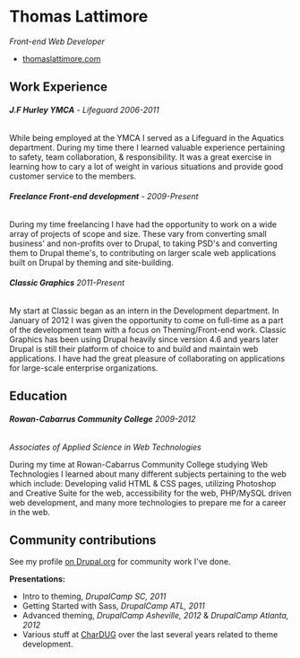 # Thomas Lattimore
*Front-end Web Developer*

* [thomaslattimore.com](http://thomaslattimore.com)

## Work Experience
###### **J.F Hurley YMCA** - Lifeguard 2006-2011
While being employed at the YMCA I  served as a Lifeguard in the Aquatics department. During my time there I learned valuable experience pertaining to safety, team collaboration, & responsibility. It was a great exercise in learning how to cary a lot of weight in various situations and provide good customer service to the members.

###### **Freelance Front-end development** - 2009-Present
During my time freelancing I have had the opportunity to work on a wide array of projects of scope and size. These vary from converting small business' and non-profits over to Drupal, to taking PSD's and converting them to Drupal theme's, to contributing on larger scale web applications built on Drupal by theming and site-building.

###### **Classic Graphics** 2011-Present
My start at Classic began as an intern in the Development department. In January of 2012 I was given the opportunity to come on full-time as a part of the development team with a focus on Theming/Front-end work. Classic Graphics has been using Drupal heavily since version 4.6 and years later Drupal is still their platform of choice to and build and maintain web applications. I have had the great pleasure of collaborating on applications for large-scale enterprise organizations.
  

## Education
###### **Rowan-Cabarrus Community College** 2009-2012
*Associates of Applied Science in Web Technologies*

During my time at Rowan-Cabarrus Community College studying Web Technologies I learned about many different subjects pertaining to the web which include: Developing valid HTML & CSS pages, utilizing Photoshop and Creative Suite for the web, accessibility for the web, PHP/MySQL driven web development, and many more technologies to prepare me for a career in the web.



## Community contributions
See my profile [on Drupal.org](http://drupal.org/user/624754) for community work I've done.

**Presentations:**
* Intro to theming, *DrupalCamp SC, 2011*
* Getting Started with Sass, *DrupalCamp ATL, 2011*
* Advanced theming, *DrupalCamp Asheville, 2012* & *DrupalCamp Atlanta, 2012*
* Various stuff at [CharDUG](http://meetup.com/chardug) over the last several years related to theme development.





